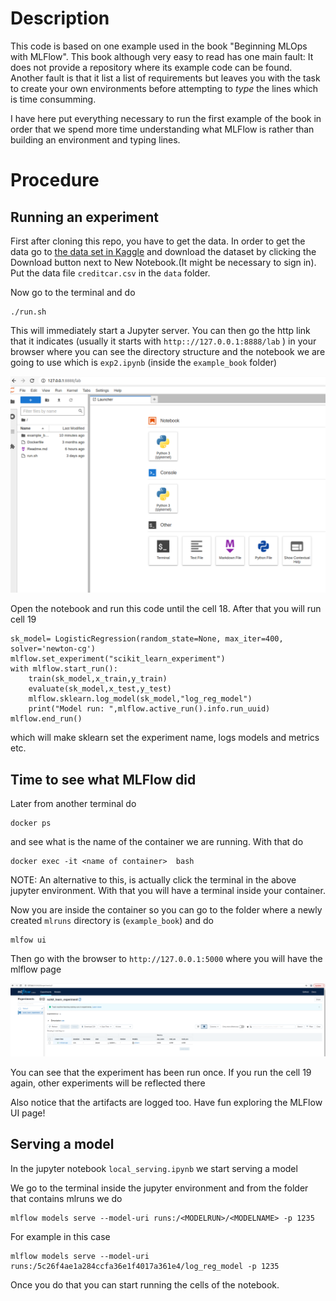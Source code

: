# Description

This code is based on one example used in the book "Beginning MLOps with MLFlow".
This book although very easy to read has one main fault: It does not provide a repository where its example code can be found. Another fault is that it list a list of requirements but leaves you with the task to create your own environments before attempting to *type* the lines which is time consumming. 

I have here put everything necessary to run the first example of the book in order that we spend more time understanding what MLFlow is rather than building an environment and typing lines.

# Procedure

## Running an experiment

First after cloning this repo, you have to get the data. In order to get the data go to [the data set in Kaggle](https:://www.kagle.com/mlg-ulb/creditcardfraud) and download the dataset by clicking the Download button next to New Notebook.(It might be necessary to sign in). Put the data file `creditcar.csv` in the `data` folder. 


Now go to the terminal and do

```
./run.sh
```

This will immediately start a Jupyter server. You can then go the http link that it indicates (usually it starts with `http:://127.0.0.1:8888/lab` ) in your browser where you can see the directory structure and the notebook we are going to use which is `exp2.ipynb` (inside the `example_book` folder)

![The jupyter](./pics/fig1.png)

Open the notebook and run this code until the cell 18. 
After that you will run cell 19 

```
sk_model= LogisticRegression(random_state=None, max_iter=400, solver='newton-cg')
mlflow.set_experiment("scikit_learn_experiment")
with mlflow.start_run():
    train(sk_model,x_train,y_train)
    evaluate(sk_model,x_test,y_test)
    mlflow.sklearn.log_model(sk_model,"log_reg_model")
    print("Model run: ",mlflow.active_run().info.run_uuid)
mlflow.end_run()
```
which will make sklearn set the experiment name, logs models and metrics etc.

## Time to see what MLFlow did

Later from another terminal do

```
docker ps
```
and see what is the name of the container we are running.
With that do
```
docker exec -it <name of container>  bash
```

NOTE: An alternative to this, is actually click the terminal in the above jupyter environment. With that you will have a terminal inside your container.


Now you are inside the container so you can go to the folder where a newly created `mlruns` directory is (`example_book`) and do

```
mlfow ui
```
Then go with the browser to `http://127.0.0.1:5000` where you will have the mlflow page

![The MLFLow run](./pics/mlflowrun1.png)

You can see that the experiment has been run once. 
If you run the cell 19 again, other experiments will be reflected there

Also notice that the artifacts are logged too. Have fun exploring the MLFlow UI page!


## Serving a model

In the jupyter notebook `local_serving.ipynb` we start serving a model

We go to the terminal inside the jupyter environment and from the folder that contains mlruns we do

```
mlflow models serve --model-uri runs:/<MODELRUN>/<MODELNAME> -p 1235
```

For example in this case

```
mlflow models serve --model-uri runs:/5c26f4ae1a284ccfa36e1f4017a361e4/log_reg_model -p 1235
```

Once you do that you can start running the cells of the notebook.


